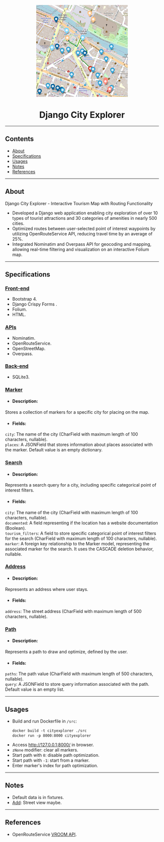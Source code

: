 <div align="center">


<img src="./assets/thumbnail.png" width="300">


# Django City Explorer

</div> 

---

## Contents
* [About](#about)
* [Specifications](#specifications)
* [Usages](#usages)
* [Notes](#notes)
* [References](#references)

---

<a name="about"></a>
## About
Django City Explorer - Interactive Tourism Map with Routing Functionality  
- Developed a Django web application enabling city exploration of over 10 types of tourist attractions and 30 categories of amenities in nearly 500 cities.
- Optimized routes between user-selected point of interest waypoints by utilizing OpenRouteService API, reducing travel time by an average of 25%.
- Integrated Nominatim and Overpass API for geocoding and mapping, allowing real-time filtering and visualization on an interactive Folium map.

---

<a name="specifications"></a>
## Specifications
### <ins>Front-end</ins>
- Bootstrap 4.
- Django Crispy Forms .
- Folium.
- HTML.
### <ins>APIs</ins>
- Nominatim.
- OpenRouteService.
- OpenStreetMap.
- Overpass.
### <ins>Back-end</ins>
- SQLite3.
### <ins>Marker</ins>
- #### Description:   
Stores a collection of markers for a specific city for placing on the map.  
- #### Fields:  
```city```: The name of the city (CharField with maximum length of 100 characters, nullable).  
```places```: A JSONField that stores information about places associated with the marker. Default value is an empty dictionary.  
### <ins>Search</ins>
- #### Description:   
Represents a search query for a city, including specific categorical point of interest filters.  
- #### Fields:  
```city```: The name of the city (CharField with maximum length of 100 characters, nullable).  
```documented```: A field representing if the location has a website documentation (Boolean).  
```tourism_filters```: A field to store specific categorical point of interest filters for the search (CharField with maximum length of 100 characters, nullable).  
```marker```: A foreign key relationship to the Marker model, representing the associated marker for the search. It uses the CASCADE deletion behavior, nullable.
### <ins>Address</ins>
- #### Description:  
Represents an address where user stays.
- #### Fields:  
```address```: The street address (CharField with maximum length of 500 characters, nullable).
### <ins>Path</ins>
- #### Description:  
Represents a path to draw and optimize, defined by the user.
- #### Fields:  
```paths```: The path value (CharField with maximum length of 500 characters, nullable).  
```query```: A JSONField to store query information associated with the path. Default value is an empty list.

---

<a name="usages"></a>
## Usages
- Build and run Dockerfile in ```/src```:
    ```
    docker build -t cityexplorer ./src
    docker run -p 8000:8000 cityexplorer
    ```
- Access http://127.0.0.1:8000/ in browser.
- ```zNone``` modifier: clear all markers.
- Start path with ```0```: disable path optimization.
- Start path with ```-1```: start from a marker.
- Enter marker's index for path optimization.

---

<a name="notes"></a>
## Notes
- Default data is in fixtures.
- <ins>Add</ins>: Street view maybe.

---

<a name="references"></a>
## References
- OpenRouteService [VROOM API](https://github.com/VROOM-Project/vroom/blob/master/docs/API.md).
